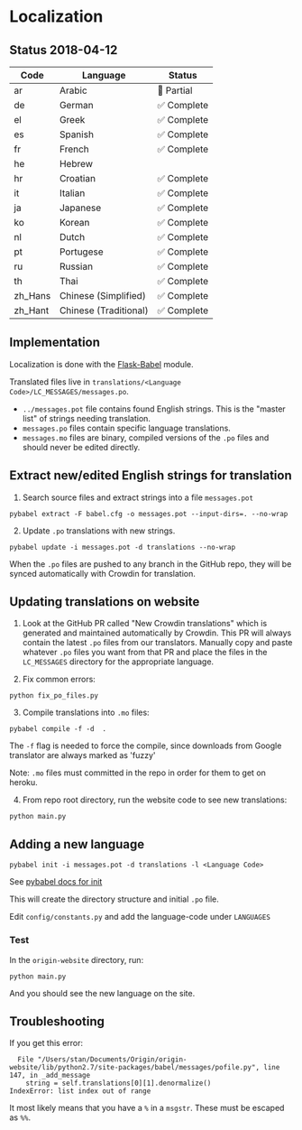 # Localization

## Status 2018-04-12

| Code | Language | Status |
| ---- | -------- | ------ |
| ar | Arabic | 🚧 Partial |
| de | German | ✅ Complete |
| el | Greek  | ✅ Complete |
| es | Spanish | ✅ Complete |
| fr | French |  ✅ Complete |
| he | Hebrew | |
| hr | Croatian | ✅ Complete |
| it | Italian |  ✅ Complete |
| ja | Japanese | ✅ Complete |
| ko | Korean |  ✅ Complete |
| nl | Dutch | ✅ Complete |
| pt | Portugese | ✅ Complete |
| ru | Russian | ✅ Complete |
| th | Thai | ✅ Complete |
| zh_Hans | Chinese (Simplified) | ✅ Complete |
| zh_Hant | Chinese (Traditional) | ✅ Complete |

## Implementation

Localization is done with the [Flask-Babel](https://pythonhosted.org/Flask-Babel/) module.

Translated files live in `translations/<Language Code>/LC_MESSAGES/messages.po`.

- `../messages.pot` file contains found English strings. This is the "master list" of strings needing translation.
- `messages.po` files contain specific language translations.
- `messages.mo` files are binary, compiled versions of the `.po` files and should never be edited directly.

## Extract new/edited English strings for translation

1. Search source files and extract strings into a file `messages.pot`

```
pybabel extract -F babel.cfg -o messages.pot --input-dirs=. --no-wrap
```

2. Update `.po` translations with new strings.

```
pybabel update -i messages.pot -d translations --no-wrap
```

When the `.po` files are pushed to any branch in the GitHub repo, they will be synced automatically with Crowdin for translation.

## Updating translations on website

1. Look at the GitHub PR called "New Crowdin translations" which is generated and maintained automatically by Crowdin. This PR will always contain the latest `.po` files from our translators. Manually copy and paste whatever `.po` files you want from that PR and place the files in the `LC_MESSAGES` directory for the appropriate language.

2. Fix common errors:

```
python fix_po_files.py
```

3. Compile translations into `.mo` files:

```
pybabel compile -f -d  .
```
The `-f` flag is needed to force the compile, since downloads from Google translator are always marked as 'fuzzy'

Note: `.mo` files must committed in the repo in order for them to get on heroku.

4. From repo root directory, run the website code to see new translations:

```
python main.py
```

## Adding a new language

```
pybabel init -i messages.pot -d translations -l <Language Code>
```
See [pybabel docs for init](http://babel.pocoo.org/en/latest/cmdline.html#init)

This will create the directory structure and initial `.po` file.

Edit `config/constants.py` and add the language-code under `LANGUAGES`

### Test

In the `origin-website` directory, run:
```
python main.py
```
And you should see the new language on the site.

## Troubleshooting

If you get this error:
```
  File "/Users/stan/Documents/Origin/origin-website/lib/python2.7/site-packages/babel/messages/pofile.py", line 147, in _add_message
    string = self.translations[0][1].denormalize()
IndexError: list index out of range
```
It most likely means that you have a `%` in a `msgstr`. These must be escaped as `%%`.
